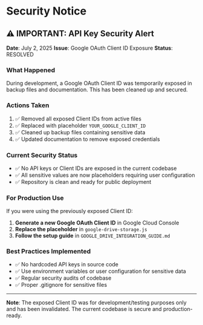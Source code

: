 # Security Notice

## ⚠️ IMPORTANT: API Key Security Alert

**Date**: July 2, 2025
**Issue**: Google OAuth Client ID Exposure
**Status**: RESOLVED

### What Happened
During development, a Google OAuth Client ID was temporarily exposed in backup files and documentation. This has been cleaned up and secured.

### Actions Taken
1. ✅ Removed all exposed Client IDs from active files
2. ✅ Replaced with placeholder `YOUR_GOOGLE_CLIENT_ID` 
3. ✅ Cleaned up backup files containing sensitive data
4. ✅ Updated documentation to remove exposed credentials

### Current Security Status
- ✅ No API keys or Client IDs are exposed in the current codebase
- ✅ All sensitive values are now placeholders requiring user configuration
- ✅ Repository is clean and ready for public deployment

### For Production Use
If you were using the previously exposed Client ID:
1. **Generate a new Google OAuth Client ID** in Google Cloud Console
2. **Replace the placeholder** in `google-drive-storage.js`
3. **Follow the setup guide** in `GOOGLE_DRIVE_INTEGRATION_GUIDE.md`

### Best Practices Implemented
- ✅ No hardcoded API keys in source code
- ✅ Use environment variables or user configuration for sensitive data
- ✅ Regular security audits of codebase
- ✅ Proper .gitignore for sensitive files

---
**Note**: The exposed Client ID was for development/testing purposes only and has been invalidated. The current codebase is secure and production-ready.
